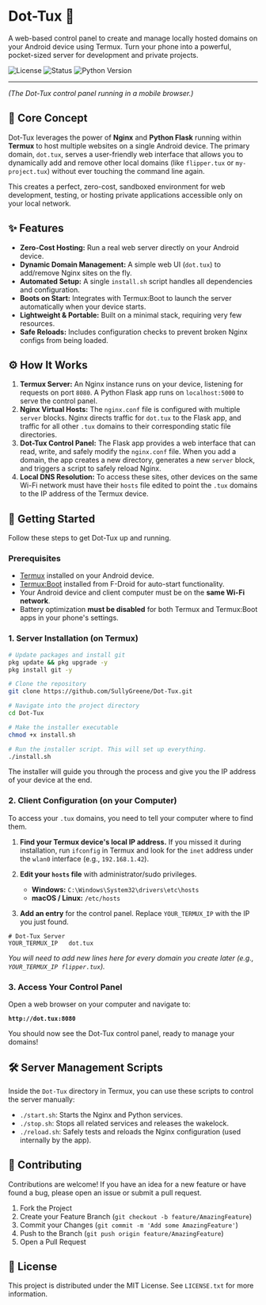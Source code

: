 # Dot-Tux 🐧

A web-based control panel to create and manage locally hosted domains on your Android device using Termux. Turn your phone into a powerful, pocket-sized server for development and private projects.

![License](https://img.shields.io/badge/license-MIT-blue.svg)
![Status](https://img.shields.io/badge/status-in%20development-orange.svg)
![Python Version](https://img.shields.io/badge/python-3.8+-brightgreen.svg)

---

*(The Dot-Tux control panel running in a mobile browser.)*

## 🎯 Core Concept

Dot-Tux leverages the power of **Nginx** and **Python Flask** running within **Termux** to host multiple websites on a single Android device. The primary domain, `dot.tux`, serves a user-friendly web interface that allows you to dynamically add and remove other local domains (like `flipper.tux` or `my-project.tux`) without ever touching the command line again.

This creates a perfect, zero-cost, sandboxed environment for web development, testing, or hosting private applications accessible only on your local network.

## ✨ Features

* **Zero-Cost Hosting:** Run a real web server directly on your Android device.
* **Dynamic Domain Management:** A simple web UI (`dot.tux`) to add/remove Nginx sites on the fly.
* **Automated Setup:** A single `install.sh` script handles all dependencies and configuration.
* **Boots on Start:** Integrates with Termux\:Boot to launch the server automatically when your device starts.
* **Lightweight & Portable:** Built on a minimal stack, requiring very few resources.
* **Safe Reloads:** Includes configuration checks to prevent broken Nginx configs from being loaded.

## ⚙️ How It Works

1. **Termux Server:** An Nginx instance runs on your device, listening for requests on port `8080`. A Python Flask app runs on `localhost:5000` to serve the control panel.
2. **Nginx Virtual Hosts:** The `nginx.conf` file is configured with multiple `server` blocks. Nginx directs traffic for `dot.tux` to the Flask app, and traffic for all other `.tux` domains to their corresponding static file directories.
3. **Dot-Tux Control Panel:** The Flask app provides a web interface that can read, write, and safely modify the `nginx.conf` file. When you add a domain, the app creates a new directory, generates a new `server` block, and triggers a script to safely reload Nginx.
4. **Local DNS Resolution:** To access these sites, other devices on the same Wi-Fi network must have their `hosts` file edited to point the `.tux` domains to the IP address of the Termux device.

## 🚀 Getting Started

Follow these steps to get Dot-Tux up and running.

### Prerequisites

* [Termux](https://f-droid.org/en/packages/com.termux/) installed on your Android device.
* [Termux\:Boot](https://f-droid.org/en/packages/com.termux.boot/) installed from F-Droid for auto-start functionality.
* Your Android device and client computer must be on the **same Wi-Fi network**.
* Battery optimization **must be disabled** for both Termux and Termux\:Boot apps in your phone's settings.

### 1. Server Installation (on Termux)

```bash
# Update packages and install git
pkg update && pkg upgrade -y
pkg install git -y

# Clone the repository
git clone https://github.com/SullyGreene/Dot-Tux.git

# Navigate into the project directory
cd Dot-Tux

# Make the installer executable
chmod +x install.sh

# Run the installer script. This will set up everything.
./install.sh
```

The installer will guide you through the process and give you the IP address of your device at the end.

### 2. Client Configuration (on your Computer)

To access your `.tux` domains, you need to tell your computer where to find them.

1. **Find your Termux device's local IP address.** If you missed it during installation, run `ifconfig` in Termux and look for the `inet` address under the `wlan0` interface (e.g., `192.168.1.42`).

2. **Edit your `hosts` file** with administrator/sudo privileges.

   * **Windows:** `C:\Windows\System32\drivers\etc\hosts`
   * **macOS / Linux:** `/etc/hosts`

3. **Add an entry** for the control panel. Replace `YOUR_TERMUX_IP` with the IP you just found.

```
# Dot-Tux Server
YOUR_TERMUX_IP   dot.tux
```

*You will need to add new lines here for every domain you create later (e.g., `YOUR_TERMUX_IP flipper.tux`).*

### 3. Access Your Control Panel

Open a web browser on your computer and navigate to:

**`http://dot.tux:8080`**

You should now see the Dot-Tux control panel, ready to manage your domains!

## 🛠️ Server Management Scripts

Inside the `Dot-Tux` directory in Termux, you can use these scripts to control the server manually:

* `./start.sh`: Starts the Nginx and Python services.
* `./stop.sh`: Stops all related services and releases the wakelock.
* `./reload.sh`: Safely tests and reloads the Nginx configuration (used internally by the app).

## 🤝 Contributing

Contributions are welcome! If you have an idea for a new feature or have found a bug, please open an issue or submit a pull request.

1. Fork the Project
2. Create your Feature Branch (`git checkout -b feature/AmazingFeature`)
3. Commit your Changes (`git commit -m 'Add some AmazingFeature'`)
4. Push to the Branch (`git push origin feature/AmazingFeature`)
5. Open a Pull Request

## 📜 License

This project is distributed under the MIT License. See `LICENSE.txt` for more information.
